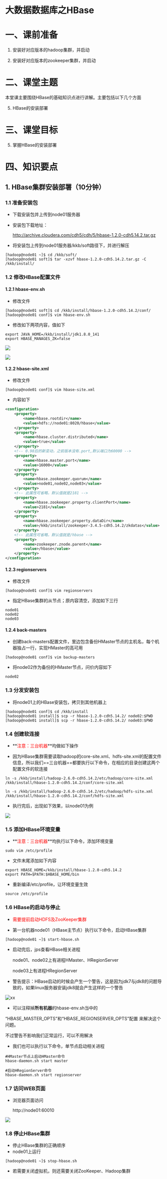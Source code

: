 # 大数据数据库之HBase

# 一、课前准备

1. 安装好对应版本的hadoop集群，并启动

2. 安装好对应版本的zookeeper集群，并启动

# 二、课堂主题

本堂课主要围绕HBase的基础知识点进行讲解。主要包括以下几个方面

5. HBase的安装部署

# 三、课堂目标

5. 掌握HBase的安装部署



# 四、知识要点

## 1. HBase集群安装部署（10分钟）

### 1.1 准备安装包

- 下载安装包并上传到node01服务器

- 安装包下载地址：

  http://archive.cloudera.com/cdh5/cdh/5/hbase-1.2.0-cdh5.14.2.tar.gz

- 将安装包上传到node01服务器/kkb/soft路径下，并进行解压

```shell
[hadoop@node01 ~]$ cd /kkb/soft/
[hadoop@node01 soft]$ tar -xzvf hbase-1.2.0-cdh5.14.2.tar.gz -C /kkb/install/
```

### 1.2 修改HBase配置文件

#### 1.2.1 hbase-env.sh

- 修改文件

```shell
[hadoop@node01 soft]$ cd /kkb/install/hbase-1.2.0-cdh5.14.2/conf/
[hadoop@node01 conf]$ vim hbase-env.sh
```

- 修改如下两项内容，值如下

```shell
export JAVA_HOME=/kkb/install/jdk1.8.0_141
export HBASE_MANAGES_ZK=false
```

![](assets/Image201911071657.png)

![](assets/Image201911071702.png)

#### 1.2.2 hbase-site.xml

- 修改文件

```shell
[hadoop@node01 conf]$ vim hbase-site.xml
```

- 内容如下

```xml
<configuration>
	<property>
		<name>hbase.rootdir</name>
		<value>hdfs://node01:8020/hbase</value>  
	</property>
	<property>
		<name>hbase.cluster.distributed</name>
		<value>true</value>
	</property>
	<!-- 0.98后的新变动，之前版本没有.port,默认端口为60000 -->
	<property>
		<name>hbase.master.port</name>
		<value>16000</value>
	</property>
	<property>
		<name>hbase.zookeeper.quorum</name>
		<value>node01,node02,node03</value>
	</property>
    <!-- 此属性可省略，默认值就是2181 -->
	<property>
		<name>hbase.zookeeper.property.clientPort</name>
		<value>2181</value>
	</property>
	<property>
		<name>hbase.zookeeper.property.dataDir</name>
		<value>/kkb/install/zookeeper-3.4.5-cdh5.14.2/zkdatas</value>
	</property>
    <!-- 此属性可省略，默认值就是/hbase -->
	<property>
		<name>zookeeper.znode.parent</name>
		<value>/hbase</value>
	</property>
</configuration>
```

#### 1.2.3 regionservers

- 修改文件

```shell
[hadoop@node01 conf]$ vim regionservers
```

- 指定HBase集群的从节点；原内容清空，添加如下三行

```properties
node01
node02
node03
```

#### 1.2.4 back-masters

- 创建back-masters配置文件，里边包含备份HMaster节点的主机名，每个机器独占一行，实现HMaster的高可用

```shell
[hadoop@node01 conf]$ vim backup-masters
```

- 将node02作为备份的HMaster节点，问价内容如下

```properties
node02
```

### 1.3 分发安装包

- 将node01上的HBase安装包，拷贝到其他机器上

```shell
[hadoop@node01 conf]$ cd /kkb/install
[hadoop@node01 install]$ scp -r hbase-1.2.0-cdh5.14.2/ node02:$PWD
[hadoop@node01 install]$ scp -r hbase-1.2.0-cdh5.14.2/ node03:$PWD
```

### 1.4 创建软连接

- **<font color='red'>注意：三台机器</font>**均做如下操作

- 因为HBase集群需要读取hadoop的core-site.xml、hdfs-site.xml的配置文件信息，所以我们==三台机器==都要执行以下命令，在相应的目录创建这两个配置文件的软连接

```shell
ln -s /kkb/install/hadoop-2.6.0-cdh5.14.2/etc/hadoop/core-site.xml  /kkb/install/hbase-1.2.0-cdh5.14.2/conf/core-site.xml

ln -s /kkb/install/hadoop-2.6.0-cdh5.14.2/etc/hadoop/hdfs-site.xml  /kkb/install/hbase-1.2.0-cdh5.14.2/conf/hdfs-site.xml
```

- 执行完后，出现如下效果，以node01为例

![](assets/Image201911071738.png)

### 1.5 添加HBase环境变量

- **<font color='red'>注意：三台机器</font>**均执行以下命令，添加环境变量

```shell
sudo vim /etc/profile
```

- 文件末尾添加如下内容

```shell
export HBASE_HOME=/kkb/install/hbase-1.2.0-cdh5.14.2
export PATH=$PATH:$HBASE_HOME/bin
```

- 重新编译/etc/profile，让环境变量生效

```shell
source /etc/profile
```

### 1.6 HBase的启动与停止

- <font color='red'>需要提前启动HDFS及ZooKeeper集群</font>

- 第一台机器node01（HBase主节点）执行以下命令，启动HBase集群

```shell
[hadoop@node01 ~]$ start-hbase.sh
```

- 启动完后，jps查看HBase相关进程

  node01、node02上有进程HMaster、HRegionServer

  node03上有进程HRegionServer

- 警告提示：HBase启动的时候会产生一个警告，这是因为jdk7与jdk8的问题导致的，如果linux服务器安装jdk8就会产生这样的一个警告

![xx](assets/xx.png)

-  可以注释掉**所有机器**的hbase-env.sh当中的

  “HBASE_MASTER_OPTS”和“HBASE_REGIONSERVER_OPTS”配置 来解决这个问题。

  不过警告不影响我们正常运行，可以不用解决

- 我们也可以执行以下命令，单节点启动相关进程

```shell
#HMaster节点上启动HMaster命令
hbase-daemon.sh start master

#启动HRegionServer命令
hbase-daemon.sh start regionserver
```

### 1.7 访问WEB页面

- 浏览器页面访问

  http://node01:60010

![](assets/Image201911071810.png)

### 1.8 停止HBase集群

- 停止HBase集群的正确顺序
- node01上运行

```shell
[hadoop@node01 ~]$ stop-hbase.sh
```

- 若需要关闭虚拟机，则还需要关闭ZooKeeper、Hadoop集群

  


